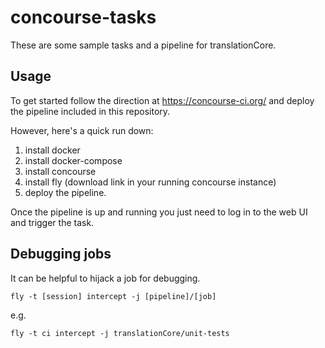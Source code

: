# concourse-tasks

These are some sample tasks and a pipeline for translationCore.

## Usage

To get started follow the direction at https://concourse-ci.org/ and deploy the pipeline included in this repository.

However, here's a quick run down:

1. install docker
1. install docker-compose
1. install concourse
1. install fly (download link in your running concourse instance)
1. deploy the pipeline.

Once the pipeline is up and running you just need to log in to the web UI and trigger the task.

## Debugging jobs
It can be helpful to hijack a job for debugging.

```
fly -t [session] intercept -j [pipeline]/[job]
```
e.g.

```
fly -t ci intercept -j translationCore/unit-tests
```
